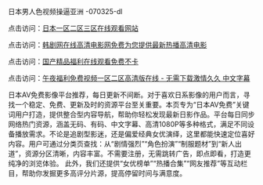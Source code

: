 日本男人色视频操逼亚洲 -070325-dl

点击访问：<a href="https://gfd-5xg.pages.dev/">日本一区二区三区在线观看网站</a>

点击访问：<a href="https://fdhf-454.pages.dev/">韩剧网在线高清电影网免费为您提供最新热播高清电影</a>

点击访问：<a href="https://bered.pages.dev/">国产精品福利在线观看免费不卡</a>

点击访问：<a href="https://rtj-3zo.pages.dev/">午夜福利免费视频一区二区高清版在线 - 无需下载激情久久 中文字幕</a>

日本AV免费影像平台推荐，每日更新不间断。对于喜欢日系影像的用户而言，寻找一个稳定、免费、更新及时的资源平台至关重要。本页专为“日本AV免费”关键词用户打造，提供整合型内容导航，帮助你轻松发现最新日影作品。平台每日同步网络热门资源，涵盖无码、有码、中文字幕、高清1080P等多种格式，满足不同设备播放需求。不论是追剧型影迷，还是偏爱经典女优演绎，这里都能快速定位喜好内容。用户可通过分类页查找：从“剧情强烈”“角色扮演”“制服题材”到“新人出道”，资源分区清晰，内容丰富。不需要注册，无需跳转广告，即点即看，打造更纯净的浏览体验。 此外，我们还提供“女优榜单”“热播合集”“网友推荐”等互动栏目，帮助你发掘更多高评分片源，提高停留时间与满意度。

<span style="display:none;">[Canonical link](https://github.com/th07072025/th13 ）</span>
